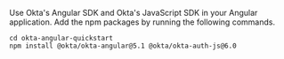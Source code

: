 Use Okta's Angular SDK and Okta's JavaScript SDK in your Angular application. Add the npm packages by running the following commands.

```shell
cd okta-angular-quickstart
npm install @okta/okta-angular@5.1 @okta/okta-auth-js@6.0
```
